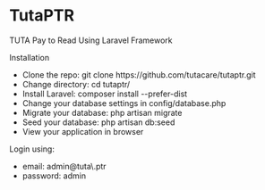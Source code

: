 # TutaPTR
TUTA Pay to Read Using Laravel Framework 

Installation

<ul>
<li>Clone the repo: git clone https://github.com/tutacare/tutaptr.git</li>
<li>Change directory: cd tutaptr/</li>
<li>Install Laravel: composer install --prefer-dist</li>
<li>Change your database settings in config/database.php</li>
<li>Migrate your database: php artisan migrate</li>
<li>Seed your database: php artisan db:seed</li>
<li>View your application in browser</li>
</ul>

Login using:
  <ul>
    <li>email: admin@tuta\.ptr</li>
    <li>password: admin</li>
  </ul>
